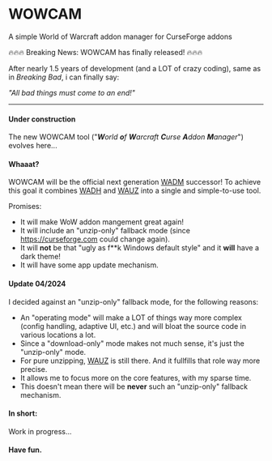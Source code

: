 # WOWCAM
A simple World of Warcraft addon manager for CurseForge addons

🔥🔥🔥 Breaking News: WOWCAM has finally released! 🔥🔥🔥

After nearly 1.5 years of development (and a LOT of crazy coding), same as in _Breaking Bad_, i can finally say:

_"All bad things must come to an end!"_

---

#### Under construction

The new WOWCAM tool ("_**W**orld **o**f **W**arcraft **C**urse **A**ddon **M**anager_") evolves here...

#### Whaaat?

WOWCAM will be the official next generation [WADM](https://github.com/MBODM/WADM) successor! To achieve this goal it combines [WADH](https://github.com/MBODM/WADH) and [WAUZ](https://github.com/MBODM/WAUZ) into a single and simple-to-use tool.

Promises:
- It will make WoW addon mangement great again!
- It will include an "unzip-only" fallback mode (since https://curseforge.com could change again).
- It will **not** be that "ugly as f**k Windows default style" and it **will** have a dark theme!
- It will have some app update mechanism.

#### Update 04/2024

I decided against an "unzip-only" fallback mode, for the following reasons:
- An "operating mode" will make a LOT of things way more complex (config handling, adaptive UI, etc.) and will bloat the source code in various locations a lot.
- Since a "download-only" mode makes not much sense, it's just the "unzip-only" mode.
- For pure unzipping, [WAUZ](https://github.com/MBODM/WAUZ) is still there. And it fullfills that role way more precise.
- It allows me to focus more on the core features, with my sparse time.
- This doesn't mean there will be **never** such an "unzip-only" fallback mechanism.

#### In short:

Work in progress...

#### Have fun.
